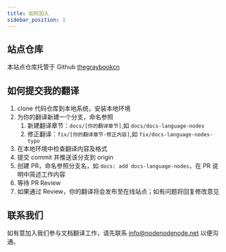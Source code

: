 ```yaml
---
title: 如何加入
sidebar_position: 1
---
```


## 站点仓库

本站点仓库托管于 Github [thegraybookcn](https://github.com/vvvv-happay-team/thegraybookcn)

## 如何提交我的翻译

1. clone 代码仓库到本地系统，安装本地环境
2. 为你的翻译新建一个分支，命名参照 
   1. 新建翻译章节：`docs/[你的翻译章节]`,如 `docs/docs-language-nodes`
   2. 修正翻译：`fix/[你的翻译章节-修正内容]`,如 `fix/docs-language-nodes-typo`
3. 在本地环境中检查翻译内容及格式
4. 提交 commit 并推送该分支到 origin
5. 创建 PR，命名参照分支名，如 `docs: add docs-language-nodes`，在 PR 说明中简述工作内容
6. 等待 PR Review
7. 如果通过 Review，你的翻译将会发布至在线站点；如有问题将回复修改意见

## 联系我们

如有意加入我们参与文档翻译工作，请先联系 info@nodenodenode.net 以便沟通。

